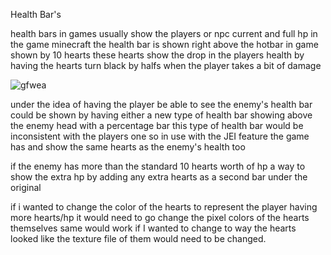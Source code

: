 Health Bar's
                                         
health bars in games usually show the players or npc current and full hp in the game minecraft the health bar is shown right above the hotbar in game shown by 10 hearts these hearts show the drop in the players health by having the hearts turn black by halfs when the player takes a bit of damage

![gfwea](file:///C:/Users/omaho/Downloads/Pictures/gfwea.png)


under the idea of having the player be able to see the enemy's health bar could be shown by having either a new type of health bar showing above the enemy head with a percentage bar
this type of health bar would be inconsistent with the players one so in use with the JEI feature the game has and show the same hearts as the enemy's health too 

if the enemy has more than the standard 10 hearts worth of hp a way to show the extra hp  by adding any extra hearts as a second bar under the original

if i wanted to change the color of the hearts to represent the player having more hearts/hp it would need to go change the pixel colors of the hearts themselves same would work if I wanted to change to way the hearts looked like the texture file of them would need to be changed. 